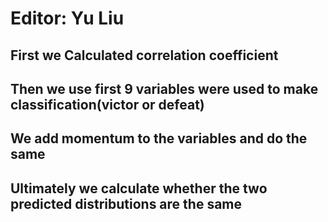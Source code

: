 # Editor: Yu Liu

## First we Calculated correlation coefficient

## Then we use first 9 variables were used to make classification(victor or defeat)

## We add momentum to the variables and do the same 

## Ultimately we calculate whether the two predicted distributions are the same

